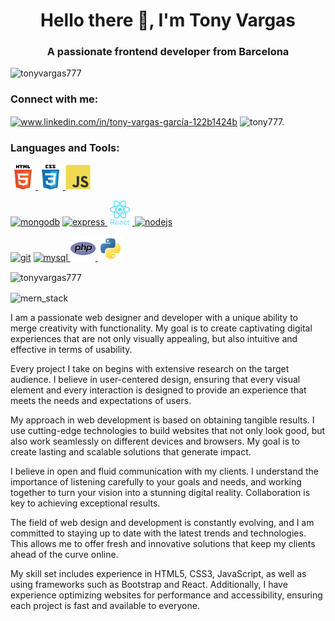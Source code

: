 <h1 align="center">Hello there 👋, I'm Tony Vargas</h1>
<h3 align="center">A passionate frontend developer from Barcelona</h3>

<p align="left"> <img src="https://komarev.com/ghpvc/?username=tonyvargas777&label=Profile%20views&color=0e75b6&style=flat" alt="tonyvargas777" /> </p>

<h3 align="left">Connect with me:</h3>
<p align="left">

<a href="https://linkedin.com/in/tony-vargas-garcía-122b1424b" target="blank"><img align="center" src="https://raw.githubusercontent.com/rahuldkjain/github-profile-readme-generator/master/src/images/icons/Social/linked-in-alt.svg" alt="www.linkedin.com/in/tony-vargas-garcía-122b1424b" height="30" width="40" /></a>
<a action="mailto:tonacovargas@hotmail.com" target="blank"><img align="center" src="[https://raw.githubusercontent.com/rahuldkjain/github-profile-readme-generator/master/src/images/icons/Social/discord.svg](https://i.pinimg.com/originals/cb/2c/bd/cb2cbd5b92eb23c9eea3da118c144da9.png)" alt="tony777." height="30" width="40" /></a>
</p>

<h3 align="left">Languages and Tools:</h3>

<p align="left"> <a href="https://www.w3.org/html/" target="_blank" rel="noreferrer"> <img src="https://raw.githubusercontent.com/devicons/devicon/master/icons/html5/html5-original-wordmark.svg" alt="html5" width="40" height="40"/></a><a href="https://www.w3schools.com/css/" target="_blank" rel="noreferrer"> <img src="https://raw.githubusercontent.com/devicons/devicon/master/icons/css3/css3-original-wordmark.svg" alt="css3" width="40" height="40"/></a><a href="https://developer.mozilla.org/en-US/docs/Web/JavaScript" target="_blank" rel="noreferrer"> <img src="https://raw.githubusercontent.com/devicons/devicon/master/icons/javascript/javascript-original.svg" alt="javascript" width="40" height="40"/></a>
</p>
<p align="left"><a href="https://www.mongodb.com/" target="_blank" rel="noreferrer"> <img src="https://miro.medium.com/v2/resize:fit:640/1*m2M7BVJ5XC96hpl_lgKIkg.gif" alt="mongodb" width="40" height="40"/></a> <a href="https://expressjs.com target="_blank" rel="noreferrer"> <img src="https://ih1.redbubble.net/image.733277824.7333/st,small,507x507-pad,600x600,f8f8f8.jpg" alt="express" width="40" height="40"/> </a> <a href="https://reactjs.org/" target="_blank" rel="noreferrer"> <img src="https://raw.githubusercontent.com/devicons/devicon/master/icons/react/react-original-wordmark.svg" alt="react" width="40" height="40"/> </a> <a href="https://nodejs.org" target="_blank" rel="noreferrer"> <img src="https://play-lh.googleusercontent.com/GhQVJ0wdeWzNz1k5jlb8mKNAY4qLgoF0MB8m_Oxor9KSYmq-Q4ShP43I8HLL01BVRIGT" alt="nodejs" width="40" height="40"/> </a>   
</p>
  
<p align="left">   <a href="https://git-scm.com/" target="_blank" rel="noreferrer"> <img src="https://github.githubassets.com/images/modules/logos_page/GitHub-Mark.png" alt="git" width="40" height="40"/></a> <a href="https://www.mysql.com/" target="_blank" rel="noreferrer"> <img src="https://www.ciset.es/images/Glosario/mysql.png" alt="mysql" width="40" height="40"/> </a> <a href="https://www.php.net" target="_blank" rel="noreferrer"> <img src="https://raw.githubusercontent.com/devicons/devicon/master/icons/php/php-original.svg" alt="php" width="40" height="40"/> </a> <a href="https://www.python.org" target="_blank" rel="noreferrer"> <img src="https://raw.githubusercontent.com/devicons/devicon/master/icons/python/python-original.svg" alt="python" width="40" height="40"/> </a>  </p>

<p><img align="center" src="https://github-readme-stats.vercel.app/api/top-langs?username=tonyvargas777&show_icons=true&locale=en&layout=compact" alt="tonyvargas777" /></p>

<p><img align="center" src="https://nitsantech.com/fileadmin/ns_theme_ns2019/blog/_live/What_is_the_MERN_stack_and_how_do_I_use_it_/What_is_the_MERN_stack_and_how_do_I_use_it.jpg" alt="mern_stack"</p>
<p text-align="justify">I am a passionate web designer and developer with a unique ability to merge creativity with functionality. My goal is to create captivating digital experiences that are not only visually appealing, but also intuitive and effective in terms of usability.

Every project I take on begins with extensive research on the target audience. I believe in user-centered design, ensuring that every visual element and every interaction is designed to provide an experience that meets the needs and expectations of users.

My approach in web development is based on obtaining tangible results. I use cutting-edge technologies to build websites that not only look good, but also work seamlessly on different devices and browsers. My goal is to create lasting and scalable solutions that generate impact.

I believe in open and fluid communication with my clients. I understand the importance of listening carefully to your goals and needs, and working together to turn your vision into a stunning digital reality. Collaboration is key to achieving exceptional results.

The field of web design and development is constantly evolving, and I am committed to staying up to date with the latest trends and technologies. This allows me to offer fresh and innovative solutions that keep my clients ahead of the curve online.

My skill set includes experience in HTML5, CSS3, JavaScript, as well as using frameworks such as Bootstrap and React. Additionally, I have experience optimizing websites for performance and accessibility, ensuring each project is fast and available to everyone.</p>
